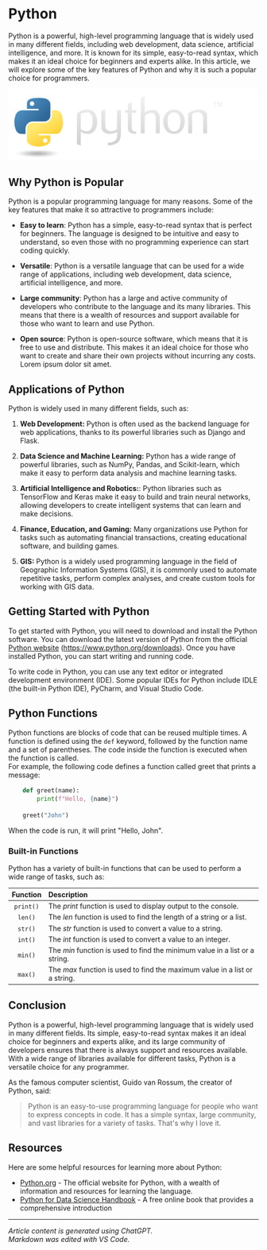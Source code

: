 # Python

Python is a powerful, high-level programming language that is widely used in many different fields,
including web development, data science, artificial intelligence, and more. It is known for its simple,
easy-to-read syntax, which makes it an ideal choice for beginners and experts alike. In this article,
we will explore some of the key features of Python and why it is such a popular choice for
programmers.

![python](python-logo@2x.png)

## Why Python is Popular

Python is a popular programming language for many reasons. Some of the key features that make it so attractive to programmers include:

 * **Easy to learn**: Python has a simple, easy-to-read syntax that is perfect for beginners. The language is designed to be intuitive and easy to understand, so even those with no programming experience can start coding quickly.

 * **Versatile**: Python is a versatile language that can be used for a wide range of applications, including web development, data science, artificial intelligence, and more.

 * **Large community**: Python has a large and active community of developers who contribute to the language and its many libraries. This means that there is a wealth of resources and support available for those who want to learn and use Python.

 * **Open source**: Python is open-source software, which means that it is free to use and distribute. This makes it an ideal choice for those who want to create and share their own projects without incurring any costs.  
Lorem ipsum dolor sit amet.

## Applications of Python

Python is widely used in many different fields, such as:
1. **Web Development:** Python is often used as the backend language for web applications, thanks to its powerful libraries such as Django and Flask.

2. **Data Science and Machine Learning:** Python has a wide range of powerful libraries, such as NumPy, Pandas, and Scikit-learn, which make it easy to perform data analysis and machine learning tasks.
   
3. **Artificial Intelligence and Robotics:**: Python libraries such as TensorFlow and Keras make it easy to build and train neural networks, allowing developers to create intelligent systems that can learn and make decisions.
   
4. **Finance, Education, and Gaming:** Many organizations use Python for tasks such as automating financial transactions, creating educational software, and building games.
   
5. **GIS:** Python is a widely used programming language in the field of Geographic Information Systems (GIS), it is commonly used to automate repetitive tasks, perform complex analyses, and create custom tools for working with GIS data.

## Getting Started with Python

To get started with Python, you will need to download and install the Python software. You can download the latest version of Python from the official [Python website](https://www.python.org/downloads) (https://www.python.org/downloads). Once you have installed Python, you can start writing and running code.  

To write code in Python, you can use any text editor or integrated development environment (IDE). Some popular IDEs for Python include IDLE (the built-in Python IDE), PyCharm, and Visual Studio Code.

## Python Functions

Python functions are blocks of code that can be reused multiple times. A function is defined using the `def` keyword, followed by the function name and a set of parentheses. The code inside the function is executed when the function is called.  
For example, the following code defines a function called greet that prints a message:
```python
    def greet(name):
        print(f"Hello, {name}")

    greet("John")
```
When the code is run, it will print "Hello, John".

### Built-in Functions

Python has a variety of built-in functions that can be used to perform a wide range of tasks, such as:

|Function| Description|
|:------:|:-----------|
|`print()`| The _print_ function is used to display output to the console.|
|`len()`| The _len_ function is used to find the length of a string or a list.|
|`str()`| The _str_ function is used to convert a value to a string.|
|`int()`| The _int_ function is used to convert a value to an integer.|
|`min()`| The _min_ function is used to find the minimum value in a list or a string.|
|`max()`| The _max_ function is used to find the maximum value in a list or a string.|

## Conclusion

Python is a powerful, high-level programming language that is widely used in many different fields. Its simple, easy-to-read syntax makes it an ideal choice for beginners and experts alike, and its large community of developers ensures that there is always support and resources available. With a wide range of libraries available for different tasks, Python is a versatile choice for any programmer.

As the famous computer scientist, Guido van Rossum, the creator of Python, said:
>Python is an easy-to-use programming language for people who want to express concepts in code. It has a simple syntax, large community, and vast libraries for a variety of tasks. That's why I love it.

## Resources

Here are some helpful resources for learning more about Python:

 * [Python.org](https://www.python.org) - The official website for Python, with a wealth of information and resources for learning the language.
 * [Python for Data Science Handbook](https://jakevdp.github.io/PythonDataScienceHandbook) - A free online book that provides a comprehensive introduction
___

_Article content is generated using ChatGPT.  
Markdown was edited with VS Code._
